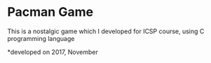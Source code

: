 # Pacman Game
 This is a nostalgic game which I developed for ICSP course, using C programming language
 
 *developed on 2017, November
